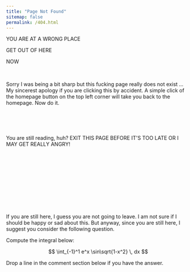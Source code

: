 ```yaml
---
title: "Page Not Found"
sitemap: false
permalink: /404.html
---
```


YOU ARE AT A WRONG PLACE

GET OUT OF HERE

NOW

<br>

Sorry I was being a bit sharp but this fucking page really does not exist ... My sincerest apology if you are clicking this by accident. A simple click of the homepage button on the top left corner will take you back to the homepage. Now do it.

<br>
<br>
<br>

You are still reading, huh? EXIT THIS PAGE BEFORE IT'S TOO LATE OR I MAY GET REALLY ANGRY!

<br>
<br>
<br>
<br>
<br>
<br>
<br>
<br>
<br>


If you are still here, I guess you are not going to leave. I am not sure if I should be happy or sad about this. But anyway, since you are still here, I suggest you consider the following question.

Compute the integral below:

$$
\int_{-1}^1 e^x \sin\sqrt{1-x^2} \, dx
$$

Drop a line in the comment section below if you have the answer.

<script src="https://giscus.app/client.js"
        data-repo="bowenyu066/bowenyu066.github.io"
        data-repo-id="R_kgDOOSbJ2A"
        data-category="Announcements"
        data-category-id="DIC_kwDOOSbJ2M4CsmZz"
        data-mapping="pathname"
        data-strict="0"
        data-reactions-enabled="1"
        data-emit-metadata="0"
        data-input-position="bottom"
        data-theme="light"
        data-lang="en"
        crossorigin="anonymous"
        async>
</script>
